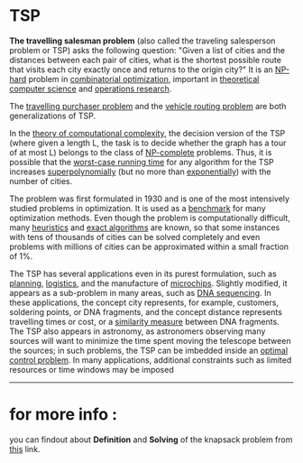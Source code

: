 # TSP

**The travelling salesman problem** (also called the traveling salesperson problem or TSP) asks the following question: "Given a list of cities and the distances between each pair of cities, what is the shortest possible route that visits each city exactly once and returns to the origin city?" It is an [NP-hard](https://en.wikipedia.org/wiki/NP-hardness) problem in [combinatorial optimization](https://en.wikipedia.org/wiki/Combinatorial_optimization), important in [theoretical computer science](https://en.wikipedia.org/wiki/Theoretical_computer_science) and [operations research](https://en.wikipedia.org/wiki/Operations_research).

The [travelling purchaser problem](https://en.wikipedia.org/wiki/Traveling_purchaser_problem) and the [vehicle routing problem](https://en.wikipedia.org/wiki/Vehicle_routing_problem) are both generalizations of TSP.

In the [theory of computational complexity](https://en.wikipedia.org/wiki/Computational_complexity_theory), the decision version of the TSP (where given a length L, the task is to decide whether the graph has a tour of at most L) belongs to the class of [NP-complete](https://en.wikipedia.org/wiki/NP-completeness) problems. Thus, it is possible that the [worst-case running time](https://en.wikipedia.org/wiki/Best,_worst_and_average_case) for any algorithm for the TSP increases [superpolynomially](https://en.wikipedia.org/wiki/Time_complexity#Superpolynomial_time) (but no more than [exponentially](https://en.wikipedia.org/wiki/Exponential_time_hypothesis)) with the number of cities.

The problem was first formulated in 1930 and is one of the most intensively studied problems in optimization. It is used as a [benchmark](https://en.wikipedia.org/wiki/Benchmark_(computing)) for many optimization methods. Even though the problem is computationally difficult, many [heuristics](https://en.wikipedia.org/wiki/Heuristic) and [exact algorithms](https://en.wikipedia.org/wiki/Exact_algorithm) are known, so that some instances with tens of thousands of cities can be solved completely and even problems with millions of cities can be approximated within a small fraction of 1%.

The TSP has several applications even in its purest formulation, such as [planning](https://en.wikipedia.org/wiki/Planning), [logistics](https://en.wikipedia.org/wiki/Logistics), and the manufacture of [microchips](https://en.wikipedia.org/wiki/Integrated_circuit). Slightly modified, it appears as a sub-problem in many areas, such as [DNA sequencing](https://en.wikipedia.org/wiki/DNA_sequencing). In these applications, the concept city represents, for example, customers, soldering points, or DNA fragments, and the concept distance represents travelling times or cost, or a [similarity measure](https://en.wikipedia.org/wiki/Similarity_measure) between DNA fragments. The TSP also appears in astronomy, as astronomers observing many sources will want to minimize the time spent moving the telescope between the sources; in such problems, the TSP can be imbedded inside an [optimal control problem](https://en.wikipedia.org/wiki/Optimal_control). In many applications, additional constraints such as limited resources or time windows may be imposed

-------
# for more info :
  you can findout about **Definition** and **Solving** of the knapsack problem from [this](https://en.wikipedia.org/wiki/Travelling_salesman_problem) link.
